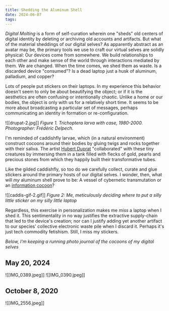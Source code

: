 ```yaml
---
title: Shedding the Aluminum Shell
date: 2024-06-07
tags:
---
```

*Digital Molting* is a form of self-curation wherein one "sheds" old centers of digital identity by deleting or archiving old accounts and artifacts. But what of the material sheddings of our digital selves? As apparently abstract as an avatar may be, the primary tools we use to craft our virtual selves are solidly physical: Our devices come from somewhere. We build relationships to each other and make sense of the world through interactions mediated by them. We are changed. When the time comes, we shed them as waste. Is a discarded device "consumed"? Is a dead laptop just a husk of aluminum, palladium, and copper?

Lots of people put stickers on their laptops. In my experience this behavior doesn't seem to only be about beautifying the object; or if it is the aesthetics are often confusing or intentionally chaotic. Unlike a home or our bodies, the object is only with us for a relatively short time. It seems to be more about broadcasting a particular set of messages, perhaps communicating an identity in formation or re-configuration.

![[drupat-2.jpg]]
*Figure 1. Trichoptera larva with case, 1980-2000. Photographer: Frédéric Delpech.*

I'm reminded of caddishfly larvae, which (in a natural environment) construct cocoons around their bodies by gluing twigs and rocks together with their saliva. The artist [Hubert Duprat](https://www.galerieartconcept.com/en/hubert-duprat-3/) "collaborated" with these tiny creatures by immersing them in a tank filled with flecks of gold, pearls and precious stones from which they happily built their transformative tubes.

Like the gilded caddishfly, so too do we carefully collect, curate and glue stickers around the primary hosts of our digital selves. I wonder, then, what will *my* aluminum shell prove to be: A vessel of cybernetic transmutation or an [information cocoon](https://www.nature.com/articles/s42256-023-00731-4)?

![[caddis-gif-2.gif]]
*Figure 2: Me, meticulously deciding where to put a silly little sticker on my silly little laptop*

Regardless, this exercise in personalization makes me *miss* a laptop when I shed it. This sentimentality in no way justifies the extractive supply-chain that led to the device's creation; nor can I justify adding yet another artifact to our species' collective electronic waste pile when I discard it. Perhaps it's just tech commodity fetishism. Still, I miss my stickers.

*Below, I'm keeping a running photo journal of the cocoons of my digital selves*
## May 20, 2024

![[IMG_0389.jpeg]]
![[IMG_0390.jpeg]]
## October 8, 2020

![[IMG_2556.jpeg]]